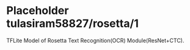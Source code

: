 # Placeholder tulasiram58827/rosetta/1
TFLite Model of Rosetta Text Recognition(OCR) Module(ResNet+CTC).

<!-- dataset: Multiple -->
<!-- module-type: image-text-recognition -->
<!-- network-architecture: Other -->
<!-- fine-tunable: false -->
<!-- license: Apache-2.0 -->
